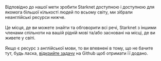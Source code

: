 Відповідно до нашої мети зробити Starknet доступною і доступною для якомога більшої кількості людей по всьому світу, ми зібрали неанглійські ресурси нижче.\
\
Це місця, де ви можете знайти та обговорити всі речі, Starknet з іншими членами спільноти на вашій рідній мові та/або засновані на місці, де ви живете у світі. \
\
Якщо є ресурс з англійської мови, то ви впевнені в тому, що не бачите тут, будь ласка, [відкрийте задачу](https://github.com/starknet-io/starknet-website/issues) на Github щоб отримати її додано.